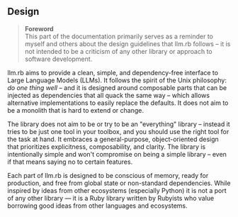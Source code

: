 ## Design

> **Foreword** <br>
> This part of the documentation primarily serves as a reminder to myself
> and others about the design guidelines that llm.rb follows &ndash; it is
> not intended to be a criticism of any other library or approach to software
> development.

llm.rb aims to provide a clean, simple, and dependency-free interface to
Large Language Models (LLMs). It follows the spirit of the Unix philosophy:
_do one thing well_ &ndash; and it is designed around composable parts
that can be injected as dependencies that all quack the same way &ndash;
which allows alternative implementations to easily replace the defaults.
It does not aim to be a monolith that is hard to extend or change.

The library does not aim to be or try to be an "everything" library &ndash;
instead it tries to be just one tool in your toolbox, and you should use
the right tool for the task at hand. It embraces a general-purpose,
object-oriented design that prioritizes explicitness, composability,
and clarity. The library is intentionally simple and won't compromise
on being a simple library &ndash; even if that means saying no to certain features.

Each part of llm.rb is designed to be conscious of memory, ready for production,
and free from global state or non-standard dependencies. While inspired by ideas
from other ecosystems (especially Python) it is not a port of any other library —
it is a Ruby library written by Rubyists who value borrowing good ideas
from other languages and ecosystems.
